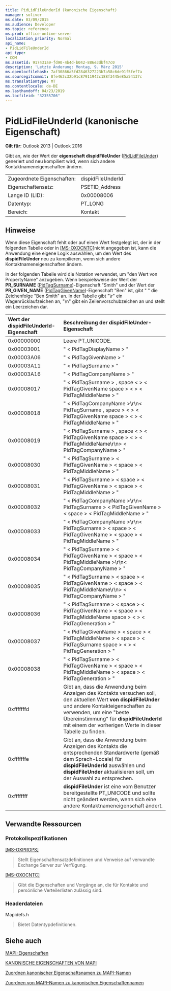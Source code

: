 ```yaml
---
title: PidLidFileUnderId (kanonische Eigenschaft)
manager: soliver
ms.date: 03/09/2015
ms.audience: Developer
ms.topic: reference
ms.prod: office-online-server
localization_priority: Normal
api_name:
- PidLidFileUnderId
api_type:
- COM
ms.assetid: 917431a9-fd90-4b4d-b042-886e3dbf47c0
description: 'Letzte Änderung: Montag, 9. März 2015'
ms.openlocfilehash: 7af30866a5fd2846327223b7a58c6de91f5fef7a
ms.sourcegitcommit: 8fe462c32b91c87911942c188f3445e85a54137c
ms.translationtype: MT
ms.contentlocale: de-DE
ms.lasthandoff: 04/23/2019
ms.locfileid: "32355706"
---
```

# <a name="pidlidfileunderid-canonical-property"></a>PidLidFileUnderId (kanonische Eigenschaft)

  
  
**Gilt für**: Outlook 2013 | Outlook 2016 
  
Gibt an, wie der Wert der **eigenschaft dispidFileUnder** ([PidLidFileUnder](pidlidfileunder-canonical-property.md)) generiert und neu kompiliert wird, wenn sich andere Kontaktnameneigenschaften ändern.
  
|||
|:-----|:-----|
|Zugeordnete Eigenschaften:  <br/> |dispidFileUnderId  <br/> |
|Eigenschaftensatz:  <br/> |PSETID_Address  <br/> |
|Lange ID (LID):  <br/> |0x00008006  <br/> |
|Datentyp:  <br/> |PT_LONG  <br/> |
|Bereich:  <br/> |Kontakt  <br/> |
   
## <a name="remarks"></a>Hinweise

Wenn diese Eigenschaft fehlt oder auf einen Wert festgelegt ist, der in der folgenden Tabelle oder in [[MS-OXOCNTC]](https://msdn.microsoft.com/library/9b636532-9150-4836-9635-9c9b756c9ccf%28Office.15%29.aspx)nicht angegeben ist, kann die Anwendung eine eigene Logik auswählen, um den Wert des **dispidFileUnder** neu zu kompilieren, wenn sich andere Kontaktnameneigenschaften ändern. 
  
In der folgenden Tabelle wird die Notation verwendet, <PropertyName> um "den Wert von PropertyName" anzugeben. Wenn beispielsweise der Wert der **PR_SURNAME** ([PidTagSurname](pidtagsurname-canonical-property.md))-Eigenschaft "Smith" und der Wert der **PR_GIVEN_NAME** ([PidTagGivenName](pidtaggivenname-canonical-property.md))-Eigenschaft "Ben" ist, gibt " " die Zeichenfolge <PidTagGivenName> <PidTagSurname> "Ben Smith" an. In der Tabelle gibt "\r" ein Wagenrücklaufzeichen an, "\n" gibt ein Zeilenvorschubzeichen an und stellt ein Leerzeichen <space> dar.
  
|**Wert der **dispidFileUnderId-Eigenschaft****|**Beschreibung der **dispidFileUnder-Eigenschaft****|
|:-----|:-----|
|0x00000000  <br/> |Leere PT_UNICODE.  <br/> |
|0x00003001  <br/> |" \< PidTagDisplayName \> "  <br/> |
|0x00003A06  <br/> |" \< PidTagGivenName \> "  <br/> |
|0x00003A11  <br/> |" \< PidTagSurname \> "  <br/> |
|0x00003A16  <br/> |" \< PidTagCompanyName \> "  <br/> |
|0x00008017  <br/> |" \< PidTagSurname \> , space \< \> \< PidTagGivenName space \> \< \> \< PidTagMiddleName \> "  <br/> |
|0x00008018  <br/> |" \< PidTagCompanyName \>\r\n\< PidTagSurname , space \> \< \> \< PidTagGivenName space \> \< \> \< PidTagMiddleName \> "  <br/> |
|0x00008019  <br/> |" \< PidTagSurname \> , space \< \> \< PidTagGivenName space \> \< \> \< PidTagMiddleName\r\n\> \< PidTagCompanyName \> "  <br/> |
|0x00008030  <br/> |" \< PidTagSurname \> \< PidTagGivenName \> \< space \> \< PidTagMiddleName \> "  <br/> |
|0x00008031  <br/> |" \< PidTagSurname \> \< space \> \< PidTagGivenName \> \< space \> \< PidTagMiddleName \> "  <br/> |
|0x00008032  <br/> |" \< PidTagCompanyName \>\r\n\< PidTagSurname \> \< PidTagGivenName \> \< space \> \< PidTagMiddleName \> "  <br/> |
|0x00008033  <br/> |" \< PidTagCompanyName \>\r\n\< PidTagSurname \> \< space \> \< PidTagGivenName \> \< space \> \< PidTagMiddleName \> "  <br/> |
|0x00008034  <br/> |" \< PidTagSurname \> \< PidTagGivenName \> \< space \> \< PidTagMiddleName \>\r\n\< PidTagCompanyName \> "  <br/> |
|0x00008035  <br/> |" \< PidTagSurname \> \< space \> \< PidTagGivenName \> \< space \> \< PidTagMiddleName\r\n\> \< PidTagCompanyName \> "  <br/> |
|0x00008036  <br/> |" \< PidTagSurname \> \< space \> \< PidTagGivenName \> \< space \> \< PidTagMiddleName space \> \< \> \< PidTagGeneration \> "  <br/> |
|0x00008037  <br/> |" \< PidTagGivenName \> \< space \> \< PidTagMiddleName \> \< space \> \< PidTagSurname space \> \< \> \< PidTagGeneration \> "  <br/> |
|0x00008038  <br/> |" \< PidTagSurname \> \< PidTagGivenName \> \< space \> \< PidTagMiddleName \> \< space \> \< PidTagGeneration \> "  <br/> |
|0xfffffffd  <br/> |Gibt an, dass die Anwendung beim Anzeigen des Kontakts versuchen soll, den aktuellen Wert **von dispidFileUnder** und andere Kontakteigenschaften zu verwenden, um eine "beste Übereinstimmung" für **dispidFileUnderId** mit einem der vorherigen Werte in dieser Tabelle zu finden.  <br/> |
|0xfffffffe  <br/> |Gibt an, dass die Anwendung beim Anzeigen des Kontakts die entsprechenden Standardwerte (gemäß dem Sprach-Locale) für **dispidFileUnderId** auswählen und **dispidFileUnder** aktualisieren soll, um der Auswahl zu entsprechen.  <br/> |
|0xffffffff  <br/> |**dispidFileUnder** ist eine vom Benutzer bereitgestellte PT_UNICODE und sollte nicht geändert werden, wenn sich eine andere Kontaktnameneigenschaft ändert.  <br/> |
   
## <a name="related-resources"></a>Verwandte Ressourcen

### <a name="protocol-specifications"></a>Protokollspezifikationen

[[MS-OXPROPS]](https://msdn.microsoft.com/library/f6ab1613-aefe-447d-a49c-18217230b148%28Office.15%29.aspx)
  
> Stellt Eigenschaftensatzdefinitionen und Verweise auf verwandte Exchange Server zur Verfügung.
    
[[MS-OXOCNTC]](https://msdn.microsoft.com/library/9b636532-9150-4836-9635-9c9b756c9ccf%28Office.15%29.aspx)
  
> Gibt die Eigenschaften und Vorgänge an, die für Kontakte und persönliche Verteilerlisten zulässig sind.
    
### <a name="header-files"></a>Headerdateien

Mapidefs.h
  
> Bietet Datentypdefinitionen.
    
## <a name="see-also"></a>Siehe auch



[MAPI-Eigenschaften](mapi-properties.md)
  
[KANONISCHE EIGENSCHAFTEN VON MAPI](mapi-canonical-properties.md)
  
[Zuordnen kanonischer Eigenschaftsnamen zu MAPI-Namen](mapping-canonical-property-names-to-mapi-names.md)
  
[Zuordnen von MAPI-Namen zu kanonischen Eigenschaftennamen](mapping-mapi-names-to-canonical-property-names.md)

